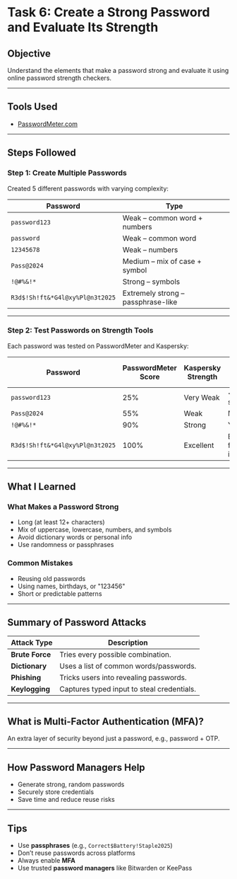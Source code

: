 # Task 6: Create a Strong Password and Evaluate Its Strength

## Objective
Understand the elements that make a password strong and evaluate it using online password strength checkers.

---

## Tools Used
- [PasswordMeter.com](https://www.passwordmeter.com)
---

## Steps Followed

### Step 1: Create Multiple Passwords
Created 5 different passwords with varying complexity:

| Password                           | Type                            |
|------------------------------------|----------------------------------|
| `password123`                      | Weak – common word + numbers     |
| `password`                         | Weak – common word               |
| `12345678`                         | Weak – numbers                   |
| `Pass@2024`                        | Medium – mix of case + symbol    |
| `!@#%&!*`                          | Strong – symbols                 |
| `R3d$!Sh!ft&*G4l@xy%Pl@n3t2025`    | Extremely strong – passphrase-like |

---

### Step 2: Test Passwords on Strength Tools

Each password was tested on PasswordMeter and Kaspersky:

| Password                           | PasswordMeter Score | Kaspersky Strength     | Time to Crack Estimate     |
|------------------------------------|---------------------|-------------------------|-----------------------------|
| `password123`                      | 25%                 | Very Weak               | < 1 second                  |
| `Pass@2024`                        | 55%                 | Weak                    | Minutes                     |
| `!@#%&!*    `                      | 90%                 | Strong                  | Years                       |
| `R3d$!Sh!ft&*G4l@xy%Pl@n3t2025`    | 100%                | Excellent               | Brute-force impractical     |

---

## What I Learned

### What Makes a Password Strong
- Long (at least 12+ characters)
- Mix of uppercase, lowercase, numbers, and symbols
- Avoid dictionary words or personal info
- Use randomness or passphrases

### Common Mistakes
- Reusing old passwords
- Using names, birthdays, or "123456"
- Short or predictable patterns

---

## Summary of Password Attacks

| Attack Type       | Description |
|-------------------|-------------|
| **Brute Force**   | Tries every possible combination. |
| **Dictionary**    | Uses a list of common words/passwords. |
| **Phishing**      | Tricks users into revealing passwords. |
| **Keylogging**    | Captures typed input to steal credentials. |

---

## What is Multi-Factor Authentication (MFA)?
An extra layer of security beyond just a password, e.g., password + OTP.

---

## How Password Managers Help
- Generate strong, random passwords
- Securely store credentials
- Save time and reduce reuse risks

---

## Tips
- Use **passphrases** (e.g., `Correct$Battery!Staple2025`)
- Don’t reuse passwords across platforms
- Always enable **MFA**
- Use trusted **password managers** like Bitwarden or KeePass
